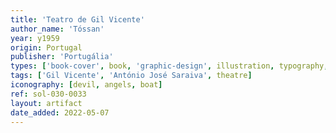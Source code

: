 ```yaml
---
title: 'Teatro de Gil Vicente'
author_name: 'Tóssan'
year: y1959
origin: Portugal
publisher: 'Portugália'
types: ['book-cover', book, 'graphic-design', illustration, typography, lettering]
tags: ['Gil Vicente', 'António José Saraiva', theatre]
iconography: [devil, angels, boat]
ref: sol-030-0033
layout: artifact
date_added: 2022-05-07
---
```

